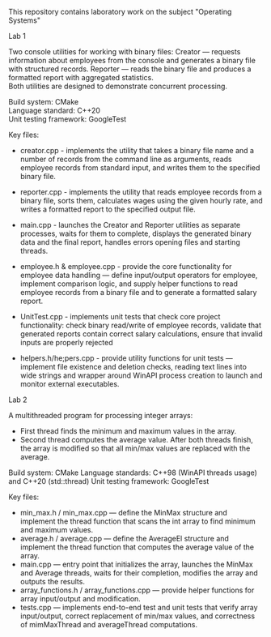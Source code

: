 This repository contains laboratory work on the subject "Operating Systems"

Lab 1

Two console utilities for working with binary files:
Creator — requests information about employees from the console and generates a binary file with structured records.
Reporter — reads the binary file and produces a formatted report with aggregated statistics.  
Both utilities are designed to demonstrate concurrent processing.


Build system: CMake  
Language standard: C++20  
Unit testing framework: GoogleTest


Key files:

- creator.cpp - implements the utility that takes a binary file name and a number of records from the command line as arguments, reads employee records from standard input, and writes them to the specified binary file.

- reporter.cpp - implements the utility that reads employee records from a binary file, sorts them, calculates wages using the given hourly rate, and writes a formatted report to the specified output file.

- main.cpp - launches the Creator and Reporter utilities as separate processes, waits for them to complete, displays the generated binary data and the final report, handles errors opening files and starting threads.

- employee.h & employee.cpp - provide the core functionality for employee data handling — define input/output operators for employee, implement comparison logic, and supply helper functions to read employee records
from a binary file and to generate a formatted salary report.

- UnitTest.cpp - implements unit tests that check core project functionality: check binary read/write of employee records, validate that generated reports contain correct salary calculations, ensure that invalid inputs are properly rejected

- helpers.h/he;pers.cpp - provide utility functions for unit tests —  implement file existence and deletion checks, reading text lines into wide strings and wrapper around WinAPI process creation to launch and monitor external executables.



Lab 2

A multithreaded program for processing integer arrays:
- First thread finds the minimum and maximum values in the array.
- Second thread computes the average value.
After both threads finish, the array is modified so that all min/max values are replaced with the average.


Build system: CMake 
Language standards: C++98 (WinAPI threads usage) and C++20 (std::thread) 
Unit testing framework: GoogleTest


Key files:

- min_max.h / min_max.cpp — define the MinMax structure and implement the thread function that scans the int array to find minimum and maximum values.
- average.h / average.cpp — define the AverageEl structure and implement the thread function that computes the average value of the array.
- main.cpp — entry point that initializes the array, launches the MinMax and Average threads, waits for their completion, modifies the array and outputs the results.
- array_functions.h / array_functions.cpp — provide helper functions for array input/output and modification.
- tests.cpp — implements end-to-end test and unit tests that verify array input/output, correct replacement of min/max values, and correctness of mimMaxThread and averageThread computations.
